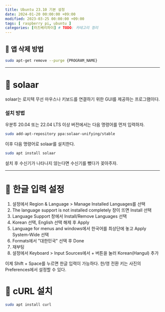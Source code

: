 ```yaml
---
title: Ubuntu 23.10 기본 설정
date: 2024-01-20 00:00:00 +09:00
modified: 2023-03-25 00:00:00 +09:00
tags: [ raspberry pi, ubuntu ]
categories: [라즈베리파이] # TODO: 카테고리 정리
---
```


## 📌 앱 삭제 방법

```bash
sudo apt-get remove --purge {PROGRAM_NAME}
```

---

# 📌 solaar

solaar는 로지텍 무선 마우스나 키보드를 연결하기 위한 GUI를 제공하는 프로그램이다.

### 설치 방법

우분투 20.04 또는 22.04 LTS 이상 버전에서는 다음 명령어를 먼저 입력하자.
```bash
sudo add-apt-repository ppa:solaar-unifying/stable
```
이후 다음 명령어로 solaar를 설치한다.
```bash
sudo apt install solaar
```

설치 후 수신기가 나타나지 않는다면 수신기를 뺐다가 꽂아주자.

---

# 📌 한글 입력 설정

1. 설정에서 Region & Language > Manage Installed Languages를 선택
2. The language support is not installed completely 창이 뜨면 Install 선택
3. Language Support 창에서 Install/Remove Languages 선택
4. Korean 선택, English 선택 해제 후 Apply
5. Language for menus and windows에서 한국어를 최상단에 놓고 Apply System-Wide 선택
6. Formats에서 "대한민국" 선택 후 Done
7. 재부팅
8. 설정에서 Keyboard > Input Sources에서 + 버튼을 눌러 Korean(Hangul) 추가

이제 Shift + Space를 누르면 한글 입력이 가능하다.
한/영 전환 키는 사진의 Preferences에서 설정할 수 있다.

# 📌 cURL 설치

```bash
sudo apt install curl
```
